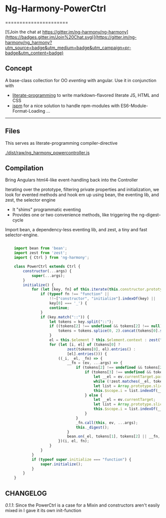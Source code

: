 # Ng-Harmony-PowerCtrl
======================

[![Join the chat at https://gitter.im/ng-harmony/ng-harmony](https://badges.gitter.im/Join%20Chat.svg)](https://gitter.im/ng-harmony/ng_harmony?utm_source=badge&utm_medium=badge&utm_campaign=pr-badge&utm_content=badge)

## Concept

A base-class collection for OO _eventing_ with angular.
Use it in conjunction with

* [literate-programming](http://npmjs.org/packages/literate-programming "click for npm-package-homepage") to write markdown-flavored literate JS, HTML and CSS
* [jspm](https://www.npmjs.com/package/jspm "click for npm-package-homepage") for a nice solution to handle npm-modules with ES6-Module-Format-Loading ...

* * *

## Files

This serves as literate-programming compiler-directive

[./dist/raw/ng_harmony_powercontroller.js](#Compilation "save:")

## Compilation

Bring Angulars html4-like event-handling back into the Controller

Iterating over the prototype, filtering private properties and initialization, we look for evented methods and hook em up using bean, the eventing lib, and zest, the selector engine

* It "shims" programmatic eventing
* Provides one or two convenience methods, like triggering the ng-digest-cycle

Import bean, a dependency-less eventing lib, and zest, a tiny and fast selector-engine.
```javascript

    import bean from 'bean';
    import zest from 'zest';
    import { Ctrl } from 'ng-harmony';

    class PowerCtrl extends Ctrl {
        constructor(...args) {
            super(...args);
        }
        initialize() {
            for (let [key, fn] of this.iterate(this.constructor.prototype)) {
                if (typeof fn !== "function" ||
                    !!~["constructor", "initialize"].indexOf(key) ||
                    key[0] === '_') {
                    continue;
                }
                if (key.match("::")) {
                    let tokens = key.split("::");
                    if ((tokens[2] !== undefined && tokens[2] !== null) && !!~tokens[2].indexOf(">")) {
                        tokens = tokens.splice(0, 2).concat(tokens[0].split(">"));
                    }
                    el = this.$element ? this.$element.context : zest("[ng-app]", document.body)[0];
                    for (let [i, el] of (tokens[0] ?
                            zest(tokens[0], el).entries() :
                            [el].entries())) {
                        ((_i, _el, _fn) => {
                            __fn = (ev, ...args) => {
                                if (tokens[2] !== undefined && tokens[2] !== null) {
                                    if (tokens[3] !== undefined && tokens[3] !== null) {
                                        let __el = ev.currentTarget.parentNode;
                                        while (!zest.matches(__el, tokens[3])) { __el = __el.parentNode; }
                                        let list = Array.prototype.slice.call(__el.parentNode.childNodes);
                                        this.$scope.i = list.indexOf(__el);
                                    } else {
                                        let __el = ev.currentTarget;
                                        let list = Array.prototype.slice.call(__el.parentNode.childNodes);
                                        this.$scope.i = list.indexOf(__el);
                                    }
                                }
                                _fn.call(this, ev, ...args);
                                this._digest();
                            }
                            bean.on(_el, tokens[1], tokens[2] || __fn, tokens[2] ? __fn : null);
                        })(i, el, fn);
                    }
                }
            }
            if (typeof super.initialize === "function") {
                super.initialize();
            }
        }
    }
```

## CHANGELOG

*0.1.1*: Since the PowerCtrl is a case for a Mixin and constructors aren't easily mixed in I gave it its own init-function
